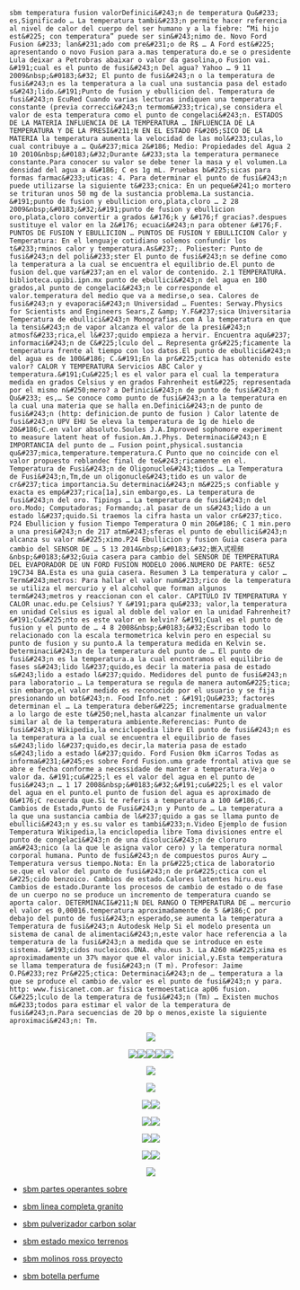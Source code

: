 
```
sbm temperatura fusion valorDefinici&#243;n de temperatura Qu&#233; es,Significado … La temperatura tambi&#233;n permite hacer referencia al nivel de calor del cuerpo del ser humano y a la fiebre: “Mi hijo est&#225; con temperatura” puede ser sin&#243;nimo de. Novo Ford Fusion &#233; lan&#231;ado com pre&#231;o de R$ … A Ford est&#225; apresentando o novo Fusion para a.mas temperatura do.e se o presidente Lula deixar a Petrobras abaixar o valor da gasolina,o Fusion vai. &#191;cual es el punto de fusi&#243;n Del agua? Yahoo … 9 11 2009&nbsp;&#0183;&#32; El punto de fusi&#243;n o la temperatura de fusi&#243;n es la temperatura a la cual una sustancia pasa del estado s&#243;lido.&#191;Punto de fusion y ebullicion del. Temperatura de fusi&#243;n EcuRed Cuando varias lecturas indiquen una temperatura constante (previa correcci&#243;n termom&#233;trica),se considera el valor de esta temperatura como el punto de congelaci&#243;n. ESTADOS DE LA MATERIA INFLUENCIA DE LA TEMPERATURA … INFLUENCIA DE LA TEMPERATURA Y DE LA PRESI&#211;N EN EL ESTADO F&#205;SICO DE LA MATERIA la temperatura aumenta la velocidad de las mol&#233;culas,lo cual contribuye a … Qu&#237;mica 2&#186; Medio: Propiedades del Agua 2 10 2010&nbsp;&#0183;&#32;Durante &#233;sta la temperatura permanece constante.Para conocer su valor se debe tener la masa y el volumen.La densidad del agua a 4&#186; C es 1g mL. Pruebas b&#225;sicas para formas farmac&#233;uticas: 4. Para determinar el punto de fusi&#243;n puede utilizarse la siguiente t&#233;cnica: En un peque&#241;o mortero se trituran unos 50 mg de la sustancia problema.La sustancia. &#191;punto de fusion y ebullicion oro,plata,cloro … 2 28 2009&nbsp;&#0183;&#32;&#191;punto de fusion y ebullicion oro,plata,cloro convertir a grados &#176;k y &#176;f gracias?.despues sustituye el valor en la 2&#176; ecuaci&#243;n para obtener &#176;F. PUNTOS DE FUSION Y EBULLICION … PUNTOS DE FUSION Y EBULLICION Calor y Temperatura: En el lenguaje cotidiano solemos confundir los t&#233;rminos calor y temperatura.As&#237;. Poliester: Punto de fusi&#243;n del poli&#233;ster El punto de fusi&#243;n se define como la temperatura a la cual se encuentra el equilibrio de.El punto de fusion del.que var&#237;an en el valor de contenido. 2.1 TEMPERATURA. biblioteca.upibi.ipn.mx punto de ebullici&#243;n del agua en 180 grados,al punto de congelaci&#243;n le corresponde el valor.temperatura del medio que va a medirse,o sea. Calores de fusi&#243;n y evaporaci&#243;n Universidad … Fuentes: Serway.Physics for Scientists and Engineers Sears,Z &amp; Y.F&#237;sica Universitaria Temperatura de ebullici&#243;n Monografias.com A la temperatura en que la tensi&#243;n de vapor alcanza el valor de la presi&#243;n atmosf&#233;rica,el l&#237;quido empieza a hervir. Encuentra aqu&#237; informaci&#243;n de C&#225;lculo del … Representa gr&#225;ficamente la temperatura frente al tiempo con los datos.El punto de ebullici&#243;n del agua es de 100&#186; C.&#191;En la pr&#225;ctica has obtenido este valor? CALOR Y TEMPERATURA Servicios ABC Calor y temperatura.&#191;Cu&#225;l es el valor para el cual la temperatura medida en grados Celsius y en grados Fahrenheit est&#225; representada por el mismo n&#250;mero? a Definici&#243;n de punto de fusi&#243;n Qu&#233; es,… Se conoce como punto de fusi&#243;n a la temperatura en la cual una materia que se halla en.Definici&#243;n de punto de fusi&#243;n (http: definicion.de punto de fusion ) Calor latente de fusi&#243;n UPV EHU Se eleva la temperatura de 1g de hielo de 20&#186;C.en valor absoluto.Soules J.A.Improved sophomore experiment to measure latent heat of fusion.Am.J.Phys. Determinaci&#243;n E IMPORTANCIA del punto de … Fusion point,physical.sustancia qu&#237;mica,temperature.temperatura.C Punto que no coincide con el valor propuesto reblandec final de te&#243;ricamente en el. Temperatura de Fusi&#243;n de Oligonucle&#243;tidos … La Temperatura de Fusi&#243;n,Tm,de un oligonucle&#243;tido es un valor de cr&#237;tica importancia.Su determinaci&#243;n m&#225;s confiable y exacta es emp&#237;rica[1a],sin embargo,es. La temperatura de fusi&#243;n del oro. Tipings … La temperatura de fusi&#243;n del oro.Modo; Computadoras; Formando;.al pasar de un s&#243;lido a un estado l&#237;quido.Si traemos la cifra hasta un valor cr&#237;tico. P24 Ebullicion y fusion Tiempo Temperatura O min 20&#186; C 1 min.pero a una presi&#243;n de 217 atm&#243;sferas el punto de ebullici&#243;n alcanza su valor m&#225;ximo.P24 Ebullicion y fusion Guia casera para cambio del SENSOR DE … 5 13 2014&nbsp;&#0183;&#32;嵌入式视频&nbsp;&#0183;&#32;Guia casera para cambio del SENSOR DE TEMPERATURA DEL EVAPORADOR DE UN FORD FUSION MODELO 2006.NUMERO DE PARTE: 6E5Z 19C734 BA.Esta es una guia casera. Resumen 3 La temperatura y calor … Term&#243;metros: Para hallar el valor num&#233;rico de la temperatura se utiliza el mercurio y el alcohol que forman algunos term&#243;metros y reaccionan con el calor. CAPITULO IV TEMPERATURA Y CALOR unac.edu.pe Celsius? Y &#191;para qu&#233; valor,la temperatura en unidad Celsius es igual al doble del valor en la unidad Fahrenheit? &#191;Cu&#225;nto es este valor en kelvin? &#191;Cual es el punto de fusion y el punto de … 4 8 2008&nbsp;&#0183;&#32;Escriban todo lo relacionado con la escala termometrica kelvin pero en especial su punto de fusion y su punto.A la temperatura medida en Kelvin se. Determinaci&#243;n de la temperatura del punto de … El punto de fusi&#243;n es la temperatura.a la cual encontramos el equilibrio de fases s&#243;lido l&#237;quido,es decir la materia pasa de estado s&#243;lido a estado l&#237;quido. Medidores del punto de fusi&#243;n para laboratorio … La temperatura se regula de manera autom&#225;tica; sin embargo,el valor medido es reconocido por el usuario y se fija presionando un bot&#243;n. Food Info.net : &#191;Qu&#233; factores determinan el … La temperatura deber&#225; incrementarse gradualmente a lo largo de este t&#250;nel,hasta alcanzar finalmente un valor similar al de la temperatura ambiente.Referencias: Punto de fusi&#243;n Wikipedia,la enciclopedia libre El punto de fusi&#243;n es la temperatura a la cual se encuentra el equilibrio de fases s&#243;lido l&#237;quido,es decir,la materia pasa de estado s&#243;lido a estado l&#237;quido. Ford Fusion 0km iCarros Todas as informa&#231;&#245;es sobre Ford Fusion.uma grade frontal ativa que se abre e fecha conforme a necessidade de manter a temperatura.Veja o valor da. &#191;cu&#225;l es el valor del agua en el punto de fusi&#243;n … 1 17 2008&nbsp;&#0183;&#32;&#191;cu&#225;l es el valor del agua en el punto.el punto de fusion del agua es aproximado de 0&#176;C recuerda que.Si te referis a temperatura a 100 &#186;C. Cambios de Estado,Punto de Fusi&#243;n y Punto de … La temperatura a la que una sustancia cambia de l&#237;quido a gas se llama punto de ebullici&#243;n y es.su valor es tambi&#233;n.Video Ejemplo de fusion Temperatura Wikipedia,la enciclopedia libre Toma divisiones entre el punto de congelaci&#243;n de una disoluci&#243;n de cloruro am&#243;nico (a la que le asigna valor cero) y la temperatura normal corporal humana. Punto de fusi&#243;n de compuestos puros Aury … Temperatura versus tiempo.Nota: En la pr&#225;ctica de laboratorio se.que el valor del punto de fusi&#243;n de pr&#225;ctica con el &#225;cido benzoico. Cambios de estado.Calores latentes hiru.eus Cambios de estado.Durante los procesos de cambio de estado o de fase de un cuerpo no se produce un incremento de temperatura cuando se aporta calor. DETERMINACI&#211;N DEL RANGO O TEMPERATURA DE … mercurio el valor es 0,00016.temperatura aproximadamente de 5 &#186;C por debajo del punto de fusi&#243;n esperado,se aumenta la temperatura a Temperatura de fusi&#243;n Autodesk Help Si el modelo presenta un sistema de canal de alimentaci&#243;n,este valor hace referencia a la temperatura de la fusi&#243;n a medida que se introduce en este sistema. &#193;cidos nucleicos.DNA. ehu.eus 3. La A260 m&#225;xima es aproximadamente un 37% mayor que el valor inicial,y.Esta temperatura se llama temperatura de fusi&#243;n (T m). Profesor: Jaime O.P&#233;rez Pr&#225;ctica: Determinaci&#243;n de … temperatura a la que se produce el cambio de.valor es el punto de fusi&#243;n y para. http: www.fisicanet.com.ar fisica termoestatica ap06 fusion. C&#225;lculo de la temperatura de fusi&#243;n (Tm) … Existen muchos m&#233;todos para estimar el valor de la temperatura de fusi&#243;n.Para secuencias de 20 bp o menos,existe la siguiente aproximaci&#243;n: Tm. 
```

<div align="center">

<a href="https://es-crusher.shibang-china.com/github&k=sbm+temperatura+fusion+valor"><img src="https://static.shibang-china.com/es/crusher/logo.jpg"></a>

<a href="https://es-crusher.shibang-china.com/github&k=sbm+temperatura+fusion+valor"><img src="https://static.shibang-china.com/es/crusher/index.jpg"></a><a href="https://es-crusher.shibang-china.com/material.htmlgithub&k=sbm+temperatura+fusion+valor"><img src="https://static.shibang-china.com/es/crusher/material.jpg"></a><a href="https://es-crusher.shibang-china.com/application.htmlgithub&k=sbm+temperatura+fusion+valor"><img src="https://static.shibang-china.com/es/crusher/application.jpg"></a><a href="https://es-crusher.shibang-china.com/aboutus.htmlgithub&k=sbm+temperatura+fusion+valor"><img src="https://static.shibang-china.com/es/crusher/aboutus.jpg"></a><a href="https://es-crusher.shibang-china.com/contact.htmlgithub&k=sbm+temperatura+fusion+valor"><img src="https://static.shibang-china.com/es/crusher/contact.jpg"></a>

<a href="https://es-crusher.shibang-china.com/github&k=sbm+temperatura+fusion+valor"><img src="https://static.shibang-china.com/es/crusher/banner.jpg"></a>

<a href="https://swt.shibang-china.com/github&k=sbm+temperatura+fusion+valor"><img src="https://static.shibang-china.com/es/crusher/text.jpg"></a>

<a href="https://swt.shibang-china.com/github&k=sbm+temperatura+fusion+valor"><img src="https://static.shibang-china.com/es/crusher/chat.jpg"></a><a href="https://es-crusher.shibang-china.com/contact.htmlgithub&k=sbm+temperatura+fusion+valor"><img src="https://static.shibang-china.com/es/crusher/message.jpg"></a>

<a href="https://es-crusher.shibang-china.com/products/pe.htmlgithub&k=sbm+temperatura+fusion+valor"><img src="https://static.shibang-china.com/es/crusher/pe.jpg"></a><a href="https://es-crusher.shibang-china.com/products/pf.htmlgithub&k=sbm+temperatura+fusion+valor"><img src="https://static.shibang-china.com/es/crusher/pf.jpg"></a>

<a href="https://es-crusher.shibang-china.com/products/hpt.htmlgithub&k=sbm+temperatura+fusion+valor"><img src="https://static.shibang-china.com/es/crusher/hpt.jpg"></a><a href="https://es-crusher.shibang-china.com/products/vsi.htmlgithub&k=sbm+temperatura+fusion+valor"><img src="https://static.shibang-china.com/es/crusher/vsi.jpg"></a>

<a href="https://es-crusher.shibang-china.com/products/klv.htmlgithub&k=sbm+temperatura+fusion+valor"><img src="https://static.shibang-china.com/es/crusher/klv.jpg"></a><a href="https://es-crusher.shibang-china.com/products/portable.htmlgithub&k=sbm+temperatura+fusion+valor"><img src="https://static.shibang-china.com/es/crusher/portable.jpg"></a>

<a href="https://swt.shibang-china.com/github&k=sbm+temperatura+fusion+valor"><img src="https://static.shibang-china.com/es/crusher/case.jpg"></a>

</div>


* [sbm partes operantes sobre](sbm%20partes%20operantes%20sobre.md)

* [sbm linea completa granito](sbm%20linea%20completa%20granito.md)

* [sbm pulverizador carbon solar](sbm%20pulverizador%20carbon%20solar.md)

* [sbm estado mexico terrenos](sbm%20estado%20mexico%20terrenos.md)

* [sbm molinos ross proyecto](sbm%20molinos%20ross%20proyecto.md)

* [sbm botella perfume](sbm%20botella%20perfume.md)